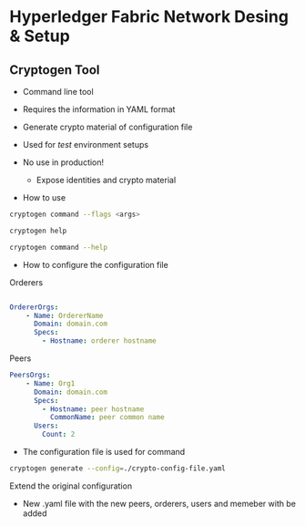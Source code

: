 # Hyperledger Fabric Network Desing & Setup

## Cryptogen Tool 

- Command line tool
- Requires the information in YAML format

- Generate crypto material of configuration file

- Used for *test* environment setups
- No use in production!
    - Expose identities and crypto material

- How to use
~~~bash
cryptogen command --flags <args>

cryptogen help

cryptogen command --help
~~~

- How to configure the configuration file

Orderers
~~~yaml

OrdererOrgs:
    - Name: OrdererName
      Domain: domain.com
      Specs:
        - Hostname: orderer hostname
~~~

Peers
~~~yaml
PeersOrgs:
    - Name: Org1
      Domain: domain.com
      Specs:
        - Hostname: peer hostname
          CommonName: peer common name
      Users:
        Count: 2

~~~

- The configuration file is used for command 

~~~bash
cryptogen generate --config=./crypto-config-file.yaml
~~~

Extend the original configuration

- New .yaml file with the new peers, orderers, users and memeber with be added

